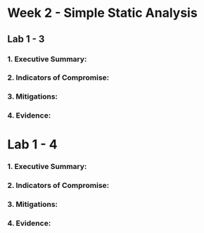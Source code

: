 # Week 2 - Simple Static Analysis

## Lab 1 - 3

### 1. Executive Summary:
        
### 2. Indicators of Compromise:
        
### 3. Mitigations:
        
### 4. Evidence:
        
# Lab 1 - 4

### 1. Executive Summary:
        
### 2. Indicators of Compromise:
        
### 3. Mitigations:
        
### 4. Evidence: